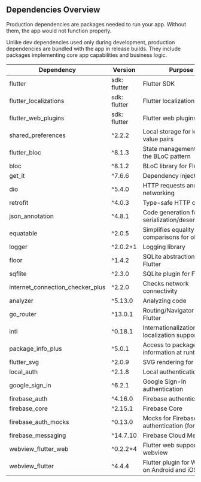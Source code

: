 ## Dependencies Overview

Production dependencies are packages needed to run your app. Without them, the app would not function properly.

Unlike dev dependencies used only during development, production dependencies are bundled with the app in release builds. They include packages implementing core app capabilities and business logic.

| Dependency                         | Version      | Purpose                                              |
|------------------------------------|--------------|------------------------------------------------------|
| flutter                            | sdk: flutter | Flutter SDK                                          |
| flutter_localizations              | sdk: flutter | Flutter localization support                        |
| flutter_web_plugins                | sdk: flutter | Flutter web plugins                                  |
| shared_preferences                 | ^2.2.2       | Local storage for key-value pairs                    |
| flutter_bloc                       | ^8.1.3       | State management using the BLoC pattern             |
| bloc                               | ^8.1.2       | BLoC library for Flutter                             |
| get_it                             | ^7.6.6       | Dependency injection                                 |
| dio                                | ^5.4.0       | HTTP requests and networking                         |
| retrofit                           | ^4.0.3       | Type-safe HTTP client                                |
| json_annotation                    | ^4.8.1       | Code generation for JSON serialization/deserialization|
| equatable                          | ^2.0.5       | Simplifies equality comparisons for objects          |
| logger                             | ^2.0.2+1     | Logging library                                      |
| floor                              | ^1.4.2       | SQLite abstraction for Flutter                       |
| sqflite                            | ^2.3.0       | SQLite plugin for Flutter                            |
| internet_connection_checker_plus   | ^2.2.0       | Checks network connectivity                          |
| analyzer                           | ^5.13.0      | Analyzing code                                       |
| go_router                          | ^13.0.1      | Routing/Navigator for Flutter                        |
| intl                               | ^0.18.1      | Internationalization and localization support        |
| package_info_plus                  | ^5.0.1       | Access to package information at runtime             |
| flutter_svg                        | ^2.0.9       | SVG rendering for Flutter                            |
| local_auth                         | ^2.1.8       | Local authentication                                 |
| google_sign_in                     | ^6.2.1       | Google Sign-In authentication                        |
| firebase_auth                      | ^4.16.0      | Firebase authentication                              |
| firebase_core                      | ^2.15.1      | Firebase Core                                        |
| firebase_auth_mocks                | ^0.13.0      | Mocks for Firebase authentication (for testing)     |
| firebase_messaging                 | ^14.7.10     | Firebase Cloud Messaging                             |
| webview_flutter_web                | ^0.2.2+4     | Flutter web support for webview                       |
| webview_flutter                    | ^4.4.4       | Flutter plugin for WebView on Android and iOS        |

